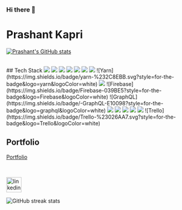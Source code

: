 ### Hi there 👋

<!--
**prashant-kapri/prashant-kapri** is a ✨ _special_ ✨ repository because its `README.md` (this file) appears on your GitHub profile.

Here are some ideas to get you started:

- 🔭 I’m currently working on ...
- 🌱 I’m currently learning ...
- 👯 I’m looking to collaborate on ...
- 🤔 I’m looking for help with ...
- 💬 Ask me about ...
- 📫 How to reach me: ...
- 😄 Pronouns: ...
- ⚡ Fun fact: ...
-->
# Prashant Kapri

<!-- [![Prashant's GitHub stats](https://github-readme-stats.vercel.app/api?username=prashant-kapri&hide=stars&count_private=true&show_icons=true)](https://github.com/prashant-kapri/github-readme-stats)

[![Top Langs](https://github-readme-stats.vercel.app/api/top-langs/?username=prashant-kapri)](https://github.com/prashant-kapri/github-readme-stats)
 -->
<!-- <a href="https://github.com/prashant-kapri/github-readme-stats">
  <img align="center" src="https://github-readme-stats.vercel.app/api?username=prashant-kapri&hide=stars&count_private=true&show_icons=true" />
</a> -->
[![Prashant's GitHub stats](https://github-readme-stats.vercel.app/api?username=prashant-kapri)](https://github.com/anuraghazra/github-readme-stats)

</br>
## Tech Stack
<img src="https://img.shields.io/badge/JavaScript-F7DF1E?style=for-the-badge&logo=javascript&logoColor=black"> <img src="https://img.shields.io/badge/HTML5-E34F26?style=for-the-badge&logo=html5&logoColor=white"> <img src="https://img.shields.io/badge/CSS3-1572B6?style=for-the-badge&logo=css3&logoColor=white"> <img src="	https://img.shields.io/badge/PostgreSQL-316192?style=for-the-badge&logo=postgresql&logoColor=white"> <img src="https://img.shields.io/badge/React-20232A?style=for-the-badge&logo=react&logoColor=61DAFB"> <img src="https://img.shields.io/badge/Node.js-43853D?style=for-the-badge&logo=node.js&logoColor=white"> <img src="https://camo.githubusercontent.com/58920d1bb0091ddb32d21ded6dcfcbc742121f6fa0786e3ea5e7fd23274cd60f/68747470733a2f2f696d672e736869656c64732e696f2f62616467652f657870726573732e6a732d3430344435392e7376673f7374796c653d666f722d7468652d6261646765266c6f676f3d65787072657373266c6f676f436f6c6f723d7768697465"> ![Yarn](https://img.shields.io/badge/yarn-%232C8EBB.svg?style=for-the-badge&logo=yarn&logoColor=white) <img src="https://camo.githubusercontent.com/cf6e939f4c599b4174de4f697b4c84ae058d91475b99ae95b43f7d197ab42540/68747470733a2f2f696d672e736869656c64732e696f2f62616467652f4e504d2d4342333833372e7376673f7374796c653d666f722d7468652d6261646765266c6f676f3d6e706d266c6f676f436f6c6f723d7768697465">
![Firebase](https://img.shields.io/badge/Firebase-039BE5?style=for-the-badge&logo=Firebase&logoColor=white)
![GraphQL](https://img.shields.io/badge/-GraphQL-E10098?style=for-the-badge&logo=graphql&logoColor=white)
<img src="https://camo.githubusercontent.com/e51ce283337074d916f58ce83728fb4a26c8fdcc28adcd01a8a7afca0226459f/68747470733a2f2f696d672e736869656c64732e696f2f62616467652f6769742d4630353033322e7376673f7374796c653d666f722d7468652d6261646765266c6f676f3d676974266c6f676f436f6c6f723d7768697465">
<img src="https://camo.githubusercontent.com/cb501cb6971aff81421503d9b02fbc912c38eb3196e9f140ef7636ee366701b6/68747470733a2f2f696d672e736869656c64732e696f2f62616467652f4769744875622d3138313731373f7374796c653d666f722d7468652d6261646765266c6f676f3d676974687562266c6f676f436f6c6f723d7768697465"> <img src="https://camo.githubusercontent.com/400cd54f362c71a034b81df2145126a1b8ce94ecee21db04bd836ab5fc2e893f/68747470733a2f2f696d672e736869656c64732e696f2f62616467652f5653253230436f64652d3030374143432e7376673f7374796c653d666f722d7468652d6261646765266c6f676f3d76697375616c2d73747564696f2d636f6465266c6f676f436f6c6f723d7768697465"> <img src="https://camo.githubusercontent.com/9a8ccd8ae319ddac9934db226e7834d7e1c61a31076e7d7c04ecb5bf352967aa/68747470733a2f2f696d672e736869656c64732e696f2f62616467652f6669676d612d2532334632344531452e7376673f7374796c653d666f722d7468652d6261646765266c6f676f3d6669676d61266c6f676f436f6c6f723d7768697465"> 
<img src="https://camo.githubusercontent.com/870d2945e15dde83583f64ea1f3f4471702e45bf30fa884412da74cb7731ae42/68747470733a2f2f696d672e736869656c64732e696f2f62616467652f536c61636b2d3441313534423f7374796c653d666f722d7468652d6261646765266c6f676f3d736c61636b266c6f676f436f6c6f723d7768697465">
![Trello](https://img.shields.io/badge/Trello-%23026AA7.svg?style=for-the-badge&logo=Trello&logoColor=white)



## Portfolio
[Portfolio](https://prashantkapri.netlify.app/Home)

<!-- Actual text -->
</br>
</hr>

[<img src='https://camo.githubusercontent.com/a80d00f23720d0bc9f55481cfcd77ab79e141606829cf16ec43f8cacc7741e46/68747470733a2f2f696d672e736869656c64732e696f2f62616467652f4c696e6b6564496e2d3030373742353f7374796c653d666f722d7468652d6261646765266c6f676f3d6c696e6b6564696e266c6f676f436f6c6f723d7768697465' alt='linkedin' height='40'>](https://www.linkedin.com/in/prashant-kapri-2b8047122//)  

</hr>


![GitHub streak stats](https://github-readme-streak-stats.herokuapp.com/?user=prashant-kapri) 



